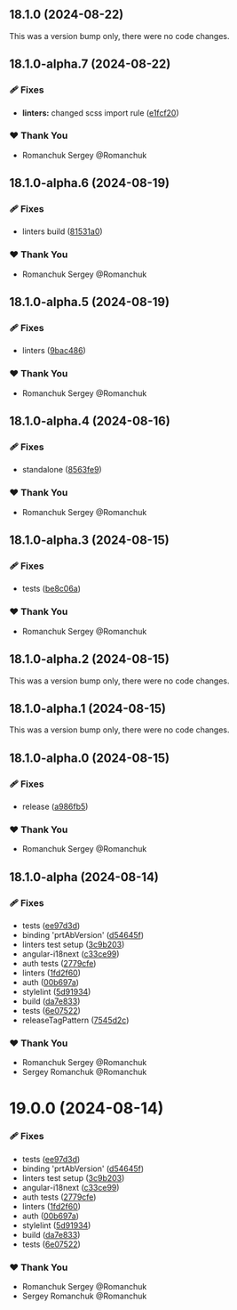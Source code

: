 ## 18.1.0 (2024-08-22)

This was a version bump only, there were no code changes.

## 18.1.0-alpha.7 (2024-08-22)

### 🩹 Fixes

-   **linters:** changed scss import rule ([e1fcf20](https://github.com/protoarch/angular/commit/e1fcf20))

### ❤️ Thank You

-   Romanchuk Sergey @Romanchuk

## 18.1.0-alpha.6 (2024-08-19)

### 🩹 Fixes

-   linters build ([81531a0](https://github.com/protoarch/angular/commit/81531a0))

### ❤️ Thank You

-   Romanchuk Sergey @Romanchuk

## 18.1.0-alpha.5 (2024-08-19)

### 🩹 Fixes

-   linters ([9bac486](https://github.com/protoarch/angular/commit/9bac486))

### ❤️ Thank You

-   Romanchuk Sergey @Romanchuk

## 18.1.0-alpha.4 (2024-08-16)

### 🩹 Fixes

-   standalone ([8563fe9](https://github.com/protoarch/angular/commit/8563fe9))

### ❤️ Thank You

-   Romanchuk Sergey @Romanchuk

## 18.1.0-alpha.3 (2024-08-15)

### 🩹 Fixes

-   tests ([be8c06a](https://github.com/protoarch/angular/commit/be8c06a))

### ❤️ Thank You

-   Romanchuk Sergey @Romanchuk

## 18.1.0-alpha.2 (2024-08-15)

This was a version bump only, there were no code changes.

## 18.1.0-alpha.1 (2024-08-15)

This was a version bump only, there were no code changes.

## 18.1.0-alpha.0 (2024-08-15)

### 🩹 Fixes

-   release ([a986fb5](https://github.com/protoarch/angular/commit/a986fb5))

### ❤️ Thank You

-   Romanchuk Sergey @Romanchuk

## 18.1.0-alpha (2024-08-14)

### 🩹 Fixes

-   tests ([ee97d3d](https://github.com/protoarch/angular/commit/ee97d3d))
-   binding 'prtAbVersion' ([d54645f](https://github.com/protoarch/angular/commit/d54645f))
-   linters test setup ([3c9b203](https://github.com/protoarch/angular/commit/3c9b203))
-   angular-i18next ([c33ce99](https://github.com/protoarch/angular/commit/c33ce99))
-   auth tests ([2779cfe](https://github.com/protoarch/angular/commit/2779cfe))
-   linters ([1fd2f60](https://github.com/protoarch/angular/commit/1fd2f60))
-   auth ([00b697a](https://github.com/protoarch/angular/commit/00b697a))
-   stylelint ([5d91934](https://github.com/protoarch/angular/commit/5d91934))
-   build ([da7e833](https://github.com/protoarch/angular/commit/da7e833))
-   tests ([6e07522](https://github.com/protoarch/angular/commit/6e07522))
-   releaseTagPattern ([7545d2c](https://github.com/protoarch/angular/commit/7545d2c))

### ❤️ Thank You

-   Romanchuk Sergey @Romanchuk
-   Sergey Romanchuk @Romanchuk

# 19.0.0 (2024-08-14)

### 🩹 Fixes

-   tests ([ee97d3d](https://github.com/protoarch/angular/commit/ee97d3d))
-   binding 'prtAbVersion' ([d54645f](https://github.com/protoarch/angular/commit/d54645f))
-   linters test setup ([3c9b203](https://github.com/protoarch/angular/commit/3c9b203))
-   angular-i18next ([c33ce99](https://github.com/protoarch/angular/commit/c33ce99))
-   auth tests ([2779cfe](https://github.com/protoarch/angular/commit/2779cfe))
-   linters ([1fd2f60](https://github.com/protoarch/angular/commit/1fd2f60))
-   auth ([00b697a](https://github.com/protoarch/angular/commit/00b697a))
-   stylelint ([5d91934](https://github.com/protoarch/angular/commit/5d91934))
-   build ([da7e833](https://github.com/protoarch/angular/commit/da7e833))
-   tests ([6e07522](https://github.com/protoarch/angular/commit/6e07522))

### ❤️ Thank You

-   Romanchuk Sergey @Romanchuk
-   Sergey Romanchuk @Romanchuk

